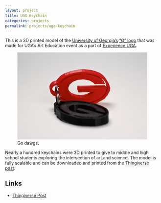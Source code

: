 ```yaml
---
layout: project
title: UGA Keychain
categories: projects
permalink: projects/uga-keychain
---
```


This is a 3D printed model of the [University of Georgia’s][uga] [“G” logo][logo] that was made for UGA’s Art Education event as a part of [Experience UGA][expuga]. 

<!--more-->

<figure>
  <img class="full" src="/images/projects/keychain/uga_keychain.JPG" alt="UGA Keychain.">
  <figcaption>Go dawgs.</figcaption>
</figure>

Nearly a hundred keychains were 3D printed to give to middle and high school students exploring the intersection of art and science. The model is fully scalable and can be downloaded and printed from the [Thingiverse post][thing].

## Links
* [Thingiverse Post][thing]

[uga]: http://www.uga.edu "UGA."
[logo]: https://www.google.com/search?q=uga+g+logo&safe=off&client=safari&rls=en&biw=1680&bih=920&source=lnms&sa=X&ei=vxxhVMDDD4uYgwSx-YHoDQ&ved=0CAUQ_AUoAA&dpr=1 "UGA's Logo."
[expuga]: http://experience.uga.edu "Experience UGA."
[thing]: http://www.thingiverse.com/thing:534614 "Thingiverse Post."